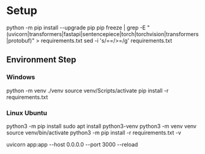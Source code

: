 
# Setup
python -m pip install --upgrade pip
pip freeze | grep -E "(uvicorn|transformers|fastapi|sentencepiece|torch|torchvision|transformers|protobuf)" > requirements.txt
sed -i 's/==/>=/g' requirements.txt


## Environment Step
### Windows
python -m venv ./venv
source venv/Scripts/activate
pip install -r requirements.txt

### Linux Ubuntu
python3 -m pip install
sudo apt install python3-venv
python3 -m venv venv
source venv/bin/activate
python3 -m pip install -r requirements.txt -v





uvicorn app:app --host 0.0.0.0 --port 3000 --reload

